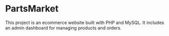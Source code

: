 # PartsMarket

This project is an ecommerce website built with PHP and MySQL. It includes an admin dashboard for managing products and orders.
